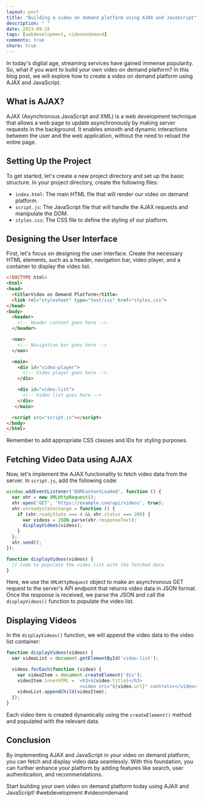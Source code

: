 ```yaml
---
layout: post
title: "Building a video on demand platform using AJAX and JavaScript"
description: " "
date: 2023-09-15
tags: [webdevelopment, videoondemand]
comments: true
share: true
---
```


In today's digital age, streaming services have gained immense popularity. So, what if you want to build your own video on demand platform? In this blog post, we will explore how to create a video on demand platform using AJAX and JavaScript.

## What is AJAX?

AJAX (Asynchronous JavaScript and XML) is a web development technique that allows a web page to update asynchronously by making server requests in the background. It enables smooth and dynamic interactions between the user and the web application, without the need to reload the entire page.

## Setting Up the Project

To get started, let's create a new project directory and set up the basic structure. In your project directory, create the following files:

- `index.html`: The main HTML file that will render our video on demand platform.
- `script.js`: The JavaScript file that will handle the AJAX requests and manipulate the DOM.
- `styles.css`: The CSS file to define the styling of our platform.

## Designing the User Interface

First, let's focus on designing the user interface. Create the necessary HTML elements, such as a header, navigation bar, video player, and a container to display the video list.

```html
<!DOCTYPE html>
<html>
<head>
  <title>Video on Demand Platform</title>
  <link rel="stylesheet" type="text/css" href="styles.css">
</head>
<body>
  <header>
    <!-- Header content goes here -->
  </header>

  <nav>
    <!-- Navigation bar goes here -->
  </nav>

  <main>
    <div id="video-player">
      <!-- Video player goes here -->
    </div>

    <div id="video-list">
      <!-- Video list goes here -->
    </div>
   </main>

  <script src="script.js"></script>
</body>
</html>
```

Remember to add appropriate CSS classes and IDs for styling purposes.

## Fetching Video Data using AJAX

Now, let's implement the AJAX functionality to fetch video data from the server. In `script.js`, add the following code:

```javascript
window.addEventListener('DOMContentLoaded', function () {
  var xhr = new XMLHttpRequest();
  xhr.open('GET', 'https://example.com/api/videos', true);
  xhr.onreadystatechange = function () {
    if (xhr.readyState === 4 && xhr.status === 200) {
      var videos = JSON.parse(xhr.responseText);
      displayVideos(videos);
    }
  };
  xhr.send();
});

function displayVideos(videos) {
  // Code to populate the video list with the fetched data
}
```

Here, we use the `XMLHttpRequest` object to make an asynchronous GET request to the server's API endpoint that returns video data in JSON format. Once the response is received, we parse the JSON and call the `displayVideos()` function to populate the video list.

## Displaying Videos

In the `displayVideos()` function, we will append the video data to the video list container:

```javascript
function displayVideos(videos) {
  var videoList = document.getElementById('video-list');

  videos.forEach(function (video) {
    var videoItem = document.createElement('div');
    videoItem.innerHTML = `<h3>${video.title}</h3>
                           <video src="${video.url}" controls></video>`;
    videoList.appendChild(videoItem);
  });
}
```

Each video item is created dynamically using the `createElement()` method and populated with the relevant data.

## Conclusion

By implementing AJAX and JavaScript in your video on demand platform, you can fetch and display video data seamlessly. With this foundation, you can further enhance your platform by adding features like search, user authentication, and recommendations.

Start building your own video on demand platform today using AJAX and JavaScript! #webdevelopment #videoondemand